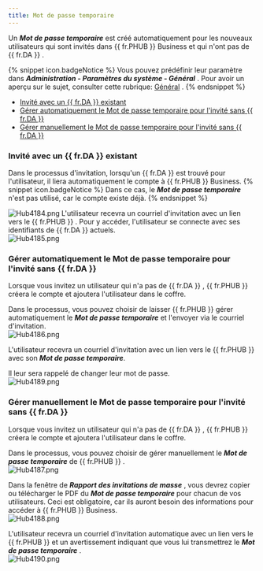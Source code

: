 ```yaml
---
title: Mot de passe temporaire
---
```

Un ***Mot de passe temporaire*** est créé automatiquement pour les nouveaux utilisateurs qui sont invités dans {{ fr.PHUB }} Business et qui n'ont pas de {{ fr.DA }} .  

{% snippet icon.badgeNotice %} 
Vous pouvez prédéfinir leur paramètre dans ***Administration - Paramètres du système - Général*** . Pour avoir un aperçu sur le sujet, consulter cette rubrique: [Général](Hub_Administration_System_Settings_General) . 
{% endsnippet %}
 
* [Invité avec un {{ fr.DA }} existant](#invité-avec-un--frda--existant) 
* [Gérer automatiquement le Mot de passe temporaire pour l'invité sans {{ fr.DA }}](#gérer-automatiquement-le-mot-de-passe-temporaire-pour-linvité-sans--frda) 
* [Gérer manuellement le Mot de passe temporaire pour l'invité sans {{ fr.DA }}](#gérer-manuellement-le-mot-de-passe-temporaire-pour-linvité-sans--frda) 

### Invité avec un {{ fr.DA }} existant 

Dans le processus d'invitation, lorsqu'un {{ fr.DA }} est trouvé pour l'utilisateur, il liera automatiquement le compte à {{ fr.PHUB }} Business. 
{% snippet icon.badgeNotice %} 
Dans ce cas, le ***Mot de passe temporaire*** n'est pas utilisé, car le compte existe déjà. 
{% endsnippet %}
 
![Hub4184.png](/img/fr/hub/Hub4184.png) 
L'utilisateur recevra un courriel d'invitation avec un lien vers le {{ fr.PHUB }} . Pour y accéder, l'utilisateur se connecte avec ses identifiants de {{ fr.DA }} actuels.  
![Hub4185.png](/img/fr/hub/Hub4185.png) 

### Gérer automatiquement le Mot de passe temporaire pour l'invité sans {{ fr.DA }} 

Lorsque vous invitez un utilisateur qui n'a pas de {{ fr.DA }} , {{ fr.PHUB }} créera le compte et ajoutera l'utilisateur dans le coffre.  

Dans le processus, vous pouvez choisir de laisser {{ fr.PHUB }} gérer automatiquement le ***Mot de passe temporaire*** et l'envoyer via le courriel d'invitation.  
![Hub4186.png](/img/fr/hub/Hub4186.png) 

L'utilisateur recevra un courriel d'invitation avec un lien vers le {{ fr.PHUB }} avec son ***Mot de passe temporaire***.  

Il leur sera rappelé de changer leur mot de passe.  
![Hub4189.png](/img/fr/hub/Hub4189.png) 

### Gérer manuellement le Mot de passe temporaire pour l'invité sans {{ fr.DA }} 

Lorsque vous invitez un utilisateur qui n'a pas de {{ fr.DA }} , {{ fr.PHUB }} créera le compte et ajoutera l'utilisateur dans le coffre.  

Dans le processus, vous pouvez choisir de gérer manuellement le ***Mot de passe temporaire*** de {{ fr.PHUB }} .  
![Hub4187.png](/img/fr/hub/Hub4187.png) 

Dans la fenêtre de ***Rapport des invitations de masse*** , vous devrez copier ou télécharger le PDF du ***Mot de passe temporaire*** pour chacun de vos utilisateurs. Ceci est obligatoire, car ils auront besoin des informations pour accéder à {{ fr.PHUB }} Business.  
![Hub4188.png](/img/fr/hub/Hub4188.png) 

L'utilisateur recevra un courriel d'invitation automatique avec un lien vers le {{ fr.PHUB }} et un avertissement indiquant que vous lui transmettrez le ***Mot de passe temporaire*** .  
![Hub4190.png](/img/fr/hub/Hub4190.png) 

